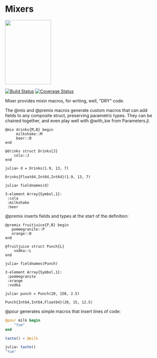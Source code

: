 # Mixers

<img src="https://www.giraffescanbake.com/wp-content/uploads/2016/12/Pomegranate-Martini3.gif" data-canonical-src="https://www.giraffescanbake.com/wp-content/uploads/2016/12/Pomegranate-Martini3.gif" width="150" height="210" />

[![Build Status](https://travis-ci.org/rafaqz/Mixers.jl.svg?branch=master)](https://travis-ci.org/rafaqz/Mixers.jl)
[![Coverage Status](https://coveralls.io/repos/rafaqz/Mixers.jl/badge.svg?branch=master&service=github)](https://coveralls.io/github/rafaqz/Mixers.jl?branch=master)

Mixer provides mixin macros, for writing, well, "DRY" code.

The @mix and @premix macros generate custom macros that can add fields to any
composite struct, preserving parametric types. They can be chained together, and
even play well with @with_kw from Parameters.jl. 

```juliarepl
@mix drinks{M,B} begin
     milkshake::M
     beer::B
end

@drinks struct Drinks{J}
    cola::J
end

julia> d = Drinks(1.9, 13, 7)
                  
Drinks{Float64,Int64,Int64}(1.9, 13, 7)                

julia> fieldnames(d)

3-element Array{Symbol,1}:
 :cola    
 :milkshake
 :beer     
```

@premix inserts fields and types at the start of the definition:

```juliarepl
@premix fruitjuice{P,B} begin
   pommegranite::P
   orange::B
end

@fruitjuice struct Punch{L}
    vodka::L
end

julia> fieldnames(Punch)

3-element Array{Symbol,1}:
 :pommegranite
 :orange      
 :vodka       

julia> punch = Punch(20, 150, 2.5)
               
Punch{Int64,Int64,Float64}(20, 15, 12.5) 
```

@pour generates simple macros that insert lines of code:

```julia
@pour milk begin
    "Yum"
end

taste() = @milk

julia> taste()                                                                      
"Yum"
```

